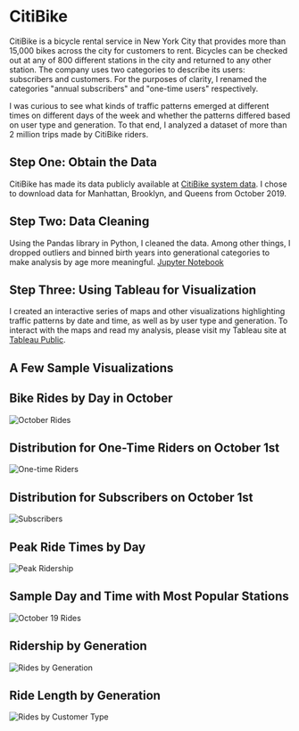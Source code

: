 # CitiBike
CitiBike is a bicycle rental service in New York City that provides more than 15,000 bikes across the city for customers to rent. Bicycles can be checked out at any of 800 different stations in the city and returned to any other station. The company uses two categories to describe its users: subscribers and customers. For the purposes of clarity, I renamed the categories "annual subscribers" and "one-time users" respectively. 

I was curious to see what kinds of traffic patterns emerged at different times on different days of the week and whether the patterns differed based on user type and generation. To that end, I analyzed a dataset of more than 2 million trips made by CitiBike riders. 

## Step One: Obtain the Data
CitiBike has made its data publicly available at [CitiBike system data](https://www.citibikenyc.com/system-data). I chose to download data for Manhattan, Brooklyn, and Queens from October 2019.

## Step Two: Data Cleaning
Using the Pandas library in Python, I cleaned the data. Among other things, I dropped outliers and binned birth years into generational categories to make analysis by age more meaningful. [Jupyter Notebook](https://github.com/LBBL96/CitiBike/blob/master/Cleaning%20CitiBike%20data.ipynb)

## Step Three: Using Tableau for Visualization
I created an interactive series of maps and other visualizations highlighting traffic patterns by date and time, as well as by user type and generation. To interact with the maps and read my analysis, please visit my Tableau site at [Tableau Public](https://public.tableau.com/profile/lynn.leifker#!/vizhome/Citibike2_15771456575810/CitiBike).

## A Few Sample Visualizations

## Bike Rides by Day in October
![October Rides](images/Oct_type.png)

## Distribution for One-Time Riders on October 1st
![One-time Riders](images/One_time.png)

## Distribution for Subscribers on October 1st
![Subscribers](images/Subscribers.png)

## Peak Ride Times by Day
![Peak Ridership](images/CitiPeak.png)

## Sample Day and Time with Most Popular Stations
![October 19 Rides](images/Oct19_noon.png)

## Ridership by Generation
![Rides by Generation](images/Avg_trip.png)

## Ride Length by Generation
![Rides by Customer Type](images/Cust_type.png)


